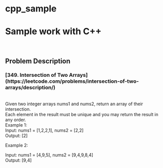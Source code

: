 # cpp_sample
<h1>Sample work with C++</h1> <br>
<h2>Problem Description</h2>
<h3>[349. Intersection of Two Arrays](https://leetcode.com/problems/intersection-of-two-arrays/description/)</h3><br>
Given two integer arrays nums1 and nums2, return an array of their intersection.<br>
Each element in the result must be unique and you may return the result in any order.<br>
Example 1:<br>
Input: nums1 = [1,2,2,1], nums2 = [2,2]<br>
Output: [2]<br>

Example 2:<br>

Input: nums1 = [4,9,5], nums2 = [9,4,9,8,4]<br>
Output: [9,4]<br>


